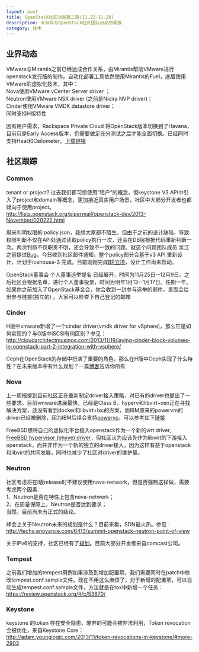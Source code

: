 ```yaml
---
layout: post
title: OpenStack社区动态第二期(11.22-11.28)
description: 来自华为OpenStack社区团队出品的周报
category: 技术
---
```


## 业界动态
VMware与Mirantis之前已经达成合作关系，由Mirantis帮助VMware进行openstack发行版的制作。自动化部署工具依然使用Mirantis的Fuel，底层使用VMware的虚拟化技术，其中：  
Nova使用VMware vCenter Server driver ；  
Neutron使用VMware NSX driver (之前是Nicira NVP driver)；  
Cinder使用VMware VMDK datastore driver；  
同时支持H版特性

因有用户需求，Rackspace Private Cloud 将OpenStack版本切换到了Havana，目前只是Early Access版本，仍需要做足充分测试之后才能全面切换。已经同时支持Heat和Ceilometer。[下载链接](http://www.rackspace.com/cloud/private/openstack_software/)

## 社区跟踪

### Common
tenant or project? 过去我们都习惯使用“租户”的概念，但keystone V3 API中引入了project和domain等概念，更加接近真实用户场景，社区中大部分开发者也都倾向于使用project。  
<http://lists.openstack.org/pipermail/openstack-dev/2013-November/020222.html>

用来判明权限的 policy.json，我想大家都不陌生。但由于之前的设计缺陷，导致权限判断不仅在API处通过读取policy执行一次，还会在DB层根据代码重新判断一次。两次判断不仅职责不明，还会导致不一致的问题。就这个问题团队成员 吴江 之前提过[Bug](https://bugs.launchpad.net/bugs/1240831)，今日收到社区邮件通知，整个policy部分会基于v3 API 重新设计，计划于icehouse-3 完成。目前刚刚完成[BP立项](https://blueprints.launchpad.net/nova/+spec/v3-api-policy)，设计工作尚未启动。

OpenStack董事会 个人董事选举提名 已经展开，时间为11月25日--12月9日。之后社区会根据名单，进行个人董事投票，时间为明年1月13--1月17日。任期一年。  
如果你之前加入了OpenStack基金会，你会收到一封参与选举的邮件，里面会给出参与链接(独立的) 。大家可以检查下自己登记的邮箱

### Cinder
H版中vmware新增了一个cinder driver(vmdk driver for vSphere)，那么它是如何实现的？与G版中iSCSI有何区别？参见：  
<http://cloudarchitectmusings.com/2013/11/19/laying-cinder-block-volumes-in-openstack-part-2-integration-with-vsphere/>  

Ceph在OpenStack的存储中扮演了重要的角色，那么在H版中Ceph实现了什么特性？在未来版本中有什么规划？一篇[博客](http://techs.enovance.com/6424/back-from-the-summit-cephopenstack-integration)告诉你所有

### Nova
上一周报提到目前社区正在重新制定driver接入策略，对已有的driver也提出了一些要求。目前vmware进展最快，已经是Class B，hyperv和libvirt+xen正在寻找解决方案，还没有看到docker和libvirt+lxc的方案，而IBM原来的powervm的driver已经被删除，因为IBM后续会支持[powervc](https://review.openstack.org/#/c/57774/)。可以参考如下[链接](http://ci.openstack.org/third_party.html)

FreeBSD想将自己的虚拟化平台接入openstack作为一个新的virt driver, [FreeBSD hypervisor (bhyve) driver](https://blueprints.launchpad.net/nova/+spec/freebsd-compute-node)，但社区认为应该先作为libvirt的下游接入openstack，而并非作为一个新的独立的driver接入，因为这样有益于openstack和libvirt的共同发展，同时也减少了社区对driver的维护量。

### Neutron
社区考虑将在I版release时不建议使用nova-network，但是否强制这样做，需要考虑两个因素：  
1、Neutron是否在特性上包含nova-network；  
2、在质量保障上，Neutron是否达到要求；  
当然，目前尚未有正式的结论。

峰会上关于Neutron未来的规划是什么？目前来看，SDN最火热。参见：  
<http://techs.enovance.com/6413/summit-openstack-neutron-point-of-view>

关于IPv6的支持，社区已经有了[规划](https://blueprints.launchpad.net/neutron/+spec/ipv6-feature-parity)。目前大部分开发者来自comcast公司。

### Tempest
之前我们增加的tempest用例如果涉及到增加配置项，我们需要同时在patch中修改tempest.conf.sample文件。现在不用这么麻烦了，对于新增的配置项，可以自动生成tempest.conf.sample文件，方法就是在tox中新增一个任务：  
<https://review.openstack.org/#/c/53870/>

### Keystone
keystone 的token 存在安全隐患，废弃的可能会被非法利用，Token revocation 会被优化，来自Keystone Core：  
<http://adam.younglogic.com/2013/11/token-revocations-in-keystone/#more-2903>








